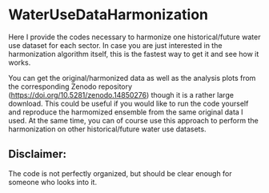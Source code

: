 # WaterUseDataHarmonization

Here I provide the codes necessary to harmonize one historical/future water use dataset for each sector.
In case you are just interested in the harmonization algorithm itself, this is the fastest way to get it and see how it works.

You can get the original/harmonized data as well as the analysis plots from the corresponding Zenodo repository (https://doi.org/10.5281/zenodo.14850276) though it is a rather large download.
This could be useful if you would like to run the code yourself and reproduce the harmomized ensemble from the same original data I used.
At the same time, you can of course use this approach to perform the harmonization on other historical/future water use datasets.

## Disclaimer:
The code is not perfectly organized, but should be clear enough for someone who looks into it.
